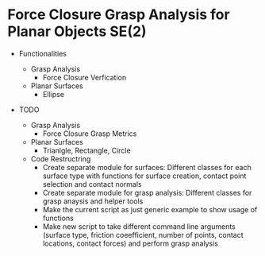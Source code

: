 # Force Closure Grasp Analysis for Planar Objects SE(2)

* Functionalities
  * Grasp Analysis
    * Force Closure Verfication
  * Planar Surfaces
    * Ellipse

* TODO
  * Grasp Analysis
    * Force Closure Grasp Metrics
  * Planar Surfaces
    * Trianlgle, Rectangle, Circle
  * Code Restructring
    * Create separate module for surfaces: Different classes for each surface type with functions for surface creation, contact point selection and contact normals
    * Create separate module for grasp analysis: Different classes for grasp anaysis and helper tools
    * Make the current script as just generic example to show usage of functions
    * Make new script to take different command line arguments (surface type, friction coeefficient, number of points, contact locations, contact forces) and perform grasp analysis 
  
  
